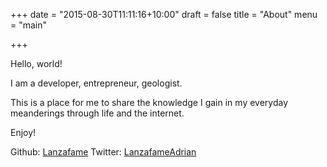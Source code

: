 +++
date = "2015-08-30T11:11:16+10:00"
draft = false
title = "About"
menu = "main"

+++

Hello, world!

I am a developer, entrepreneur, geologist.

This is a place for me to share the knowledge I gain in my everyday meanderings
through life and the internet.

Enjoy!

Github: [Lanzafame](https://github.com/Lanzafame)
Twitter: [LanzafameAdrian](https://twitter.com/LanzafameAdrian)
